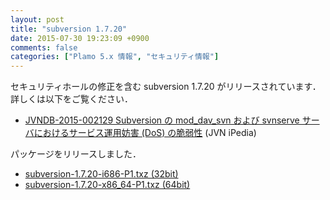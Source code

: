 ```yaml
---
layout: post
title: "subversion 1.7.20"
date: 2015-07-30 19:23:09 +0900
comments: false
categories: ["Plamo 5.x 情報", "セキュリティ情報"]
---
```

セキュリティホールの修正を含む subversion 1.7.20 がリリースされています．詳しくは以下をご覧ください．

* [JVNDB-2015-002129 Subversion の mod_dav_svn および svnserve サーバにおけるサービス運用妨害 (DoS) の脆弱性](http://jvndb.jvn.jp/ja/contents/2015/JVNDB-2015-002129.html) (JVN iPedia)

パッケージをリリースしました．

* [subversion-1.7.20-i686-P1.txz (32bit)](ftp://plamo.linet.gr.jp/pub/Plamo-5.x/x86/plamo/05_ext/devel2.txz/subversion-1.7.20-i686-P1.txz)
* [subversion-1.7.20-x86_64-P1.txz (64bit)](ftp://plamo.linet.gr.jp/pub/Plamo-5.x/x86_64/plamo/05_ext/devel2.txz/subversion-1.7.20-x86_64-P1.txz)
